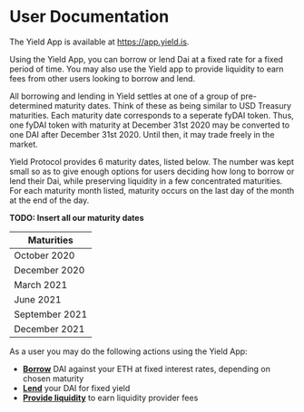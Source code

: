 # User Documentation

The Yield App is available at https://app.yield.is.

Using the Yield App, you can borrow or lend Dai at a fixed rate for a fixed period of time. You may also use the Yield app to provide liquidity to earn fees from other users looking to borrow and lend. 

All borrowing and lending in Yield settles at one of a group of pre-determined maturity dates. Think of these as being similar to USD Treasury maturities. Each maturity date corresponds to a seperate fyDAI token. Thus, one fyDAI token with maturity at December 31st 2020 may be converted to one DAI after December 31st 2020. Until then, it may trade freely in the market.

Yield Protocol provides 6 maturity dates, listed below. The number was kept small so as to give enough options for users deciding how long to borrow or lend their Dai, while preserving liquidity in a few concentrated maturities. For each maturity month listed, maturity occurs on the last day of the month at the end of the day. 

**TODO: Insert all our maturity dates**

| Maturities  |
|---|
| October 2020 |
| December 2020 | 
| March 2021 | 
| June 2021 | 
| September 2021 | 
| December 2021 | 



As a user you may do the following actions using the Yield App:
- **[Borrow](borrowing.md)** DAI against your ETH at fixed interest rates, depending on chosen maturity
- **[Lend](lending.md)** your DAI for fixed yield
- **[Provide liquidity](providing-liquidity.md)** to earn liquidity provider fees
